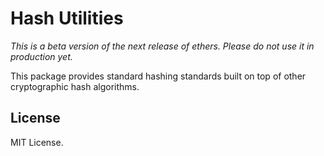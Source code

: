 Hash Utilities
==============

*This is a beta version of the next release of ethers. Please do not use it in production yet.*

This package provides standard hashing standards built on top of
other cryptographic hash algorithms.

License
-------

MIT License.
